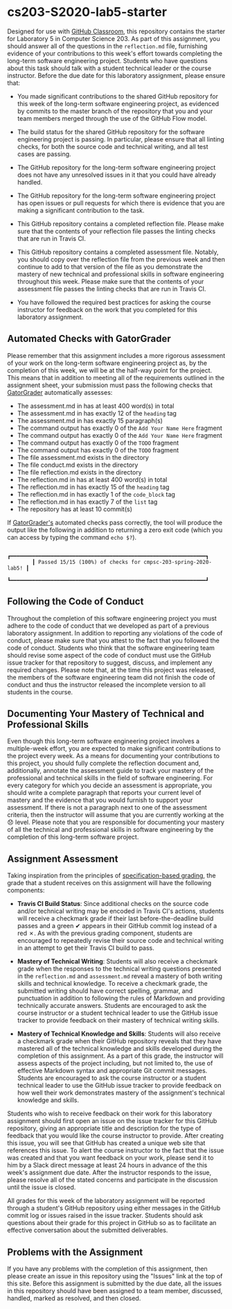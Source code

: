 # cs203-S2020-lab5-starter

Designed for use with [GitHub Classroom](https://classroom.github.com/), this
repository contains the starter for Laboratory 5 in Computer Science 203. As
part of this assignment, you should answer all of the questions in the
`reflection.md` file, furnishing evidence of your contributions to this week's
effort towards completing the long-term software engineering project. Students
who have questions about this task should talk with a student technical leader
or the course instructor. Before the due date for this laboratory assignment,
please ensure that:

- You made significant contributions to the shared GitHub repository for this
  week of the long-term software engineering project, as evidenced by commits to
  the master branch of the repository that you and your team members merged
  through the use of the GitHub Flow model.

- The build status for the shared GitHub repository for the software engineering
  project is passing. In particular, please ensure that all linting checks, for
  both the source code and technical writing, and all test cases are passing.

- The GitHub repository for the long-term software engineering project does not
  have any unresolved issues in it that you could have already handled.

- The GitHub repository for the long-term software engineering project has open
  issues or pull requests for which there is evidence that you are making a
  significant contribution to the task.

- This GitHub repository contains a completed reflection file. Please make sure
  that the contents of your reflection file passes the linting checks that are run
  in Travis CI.

- This GitHub repository contains a completed assessment file. Notably, you
  should copy over the reflection file from the previous week and then continue
  to add to that version of the file as you demonstrate the mastery of new
  technical and professional skills in software engineering throughout this
  week. Please make sure that the contents of your assessment file passes the
  linting checks that are run in Travis CI.

- You have followed the required best practices for asking the course instructor
  for feedback on the work that you completed for this laboratory assignment.

## Automated Checks with GatorGrader

Please remember that this assignment includes a more rigorous assessment of your
work on the long-term software engineering project as, by the completion of this
week, we will be at the half-way point for the project. This means that in
addition to meeting all of the requirements outlined in the assignment sheet,
your submission must pass the following checks that
[GatorGrader](https://github.com/GatorEducator/gatorgrader) automatically
assesses:

- The assessment.md in  has at least 400 word(s) in total
- The assessment.md in  has exactly 12 of the `heading` tag
- The assessment.md in  has exactly 15 paragraph(s)
- The command output has exactly 0 of the `Add Your Name Here` fragment
- The command output has exactly 0 of the `Add Your Name Here` fragment
- The command output has exactly 0 of the `TODO` fragment
- The command output has exactly 0 of the `TODO` fragment
- The file assessment.md exists in the  directory
- The file conduct.md exists in the  directory
- The file reflection.md exists in the  directory
- The reflection.md in  has at least 400 word(s) in total
- The reflection.md in  has exactly 15 of the `heading` tag
- The reflection.md in  has exactly 1 of the `code_block` tag
- The reflection.md in  has exactly 7 of the `list` tag
- The repository has at least 10 commit(s)

If [GatorGrader's](https://github.com/GatorEducator/gatorgrader) automated
checks pass correctly, the tool will produce the output like the following in
addition to returning a zero exit code (which you can access by typing the
command `echo $?`).

```
        ┏━━━━━━━━━━━━━━━━━━━━━━━━━━━━━━━━━━━━━━━━━━━━━━━━━━━━━━━━━━━━━━━┓
        ┃ Passed 15/15 (100%) of checks for cmpsc-203-spring-2020-lab5! ┃
        ┗━━━━━━━━━━━━━━━━━━━━━━━━━━━━━━━━━━━━━━━━━━━━━━━━━━━━━━━━━━━━━━━┛
```

## Following the Code of Conduct

Throughout the completion of this software engineering project you must adhere
to the code of conduct that we developed as part of a previous laboratory
assignment. In addition to reporting any violations of the code of conduct,
please make sure that you attest to the fact that you followed the code of
conduct. Students who think that the software engineering team should revise
some aspect of the code of conduct must use the GitHub issue tracker for that
repository to suggest, discuss, and implement any required changes. Please note
that, at the time this project was released, the members of the software
engineering team did not finish the code of conduct and thus the instructor
released the incomplete version to all students in the course.

## Documenting Your Mastery of Technical and Professional Skills

Even though this long-term software engineering project involves a multiple-week
effort, you are expected to make significant contributions to the project every
week. As a means for documenting your contributions to this project, you should
fully complete the reflection document and, additionally, annotate the
assessment guide to track your mastery of the professional and technical skills
in the field of software engineering. For every category for which you decide an
assessment is appropriate, you should write a complete paragraph that reports
your current level of mastery and the evidence that you would furnish to support
your assessment. If there is not a paragraph next to one of the assessment
criteria, then the instructor will assume that you are currently working at the
:disappointed: level. Please note that you are responsible for documenting your
mastery of all the technical and professional skills in software engineering by
the completion of this long-term software project.

## Assignment Assessment

Taking inspiration from the principles of [specification-based
grading](http://rtalbert.org/return-to-specs-grading-calculus/), the grade that
a student receives on this assignment will have the following components:

- **Travis CI Build Status**: Since additional checks on the source code and/or
  technical writing may be encoded in Travis CI's actions, students will receive
  a checkmark grade if their last before-the-deadline build passes and a green
  &#x2714; appears in their GitHub commit log instead of a red &#x2717;. As with
  the previous grading component, students are encouraged to repeatedly revise
  their source code and technical writing in an attempt to get their Travis CI
  build to pass.

- **Mastery of Technical Writing**: Students will also receive a checkmark grade
  when the responses to the technical writing questions presented in the
  `reflection.md` and `assessment.md` reveal a mastery of both writing skills
  and technical knowledge. To receive a checkmark grade, the submitted writing
  should have correct spelling, grammar, and punctuation in addition to
  following the rules of Markdown and providing technically accurate answers.
  Students are encouraged to ask the course instructor or a student technical
  leader to use the GitHub issue tracker to provide feedback on their mastery of
  technical writing skills.

- **Mastery of Technical Knowledge and Skills**: Students will also receive a
  checkmark grade when their GitHub repository reveals that they have mastered
  all of the technical knowledge and skills developed during the completion of
  this assignment. As a part of this grade, the instructor will assess aspects
  of the project including, but not limited to, the use of effective Markdown
  syntax and appropriate Git commit messages. Students are encouraged to ask the
  course instructor or a student technical leader to use the GitHub issue
  tracker to provide feedback on how well their work demonstrates mastery of the
  assignment's technical knowledge and skills.

Students who wish to receive feedback on their work for this laboratory
assignment should first open an issue on the issue tracker for this GitHub
repository, giving an appropriate title and description for the type of feedback
that you would like the course instructor to provide. After creating this issue,
you will see that GitHub has created a unique web site that references this
issue. To alert the course instructor to the fact that the issue was created and
that you want feedback on your work, please send it to him by a Slack direct
message at least 24 hours in advance of the this week's assignment due date.
After the instructor responds to the issue, please resolve all of the stated
concerns and participate in the discussion until the issue is closed.

All grades for this week of the laboratory assignment will be reported through a
student's GitHub repository using either messages in the GitHub commit log or
issues raised in the issue tracker. Students should ask questions about their
grade for this project in GitHub so as to facilitate an effective conversation
about the submitted deliverables.

## Problems with the Assignment

If you have any problems with the completion of this assignment, then please
create an issue in this repository using the "Issues" link at the top of this
site. Before this assignment is submitted by the due date, all the issues in
this repository should have been assigned to a team member, discussed, handled,
marked as resolved, and then closed.
